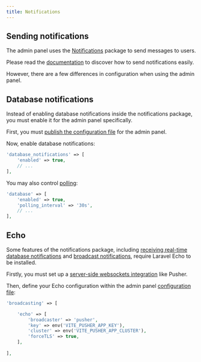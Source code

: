 ```yaml
---
title: Notifications
---
```


## Sending notifications

The admin panel uses the [Notifications](../notifications/sending-notifications) package to send messages to users.

Please read the [documentation](../notifications/sending-notifications) to discover how to send notifications easily.

However, there are a few differences in configuration when using the admin panel.

## Database notifications

Instead of enabling database notifications inside the notifications package, you must enable it for the admin panel specifically.

First, you must [publish the configuration file](installation#publishing-configuration) for the admin panel.

Now, enable database notifications:

```php
'database_notifications' => [
    'enabled' => true,
    // ...
],
```

You may also control [polling](../notifications/database-notifications#polling):

```php
'database' => [
    'enabled' => true,
    'polling_interval' => '30s',
    // ...
],
```

## Echo

Some features of the notifications package, including [receiving real-time database notifications](../notifications/database-notifications#echo) and [broadcast notifications](../notifications/broadcast-notifications), require Laravel Echo to be installed.

Firstly, you must set up a [server-side websockets integration](https://laravel.com/docs/broadcasting#server-side-installation) like Pusher.

Then, define your Echo configuration within the admin panel [configuration file](installation#publishing-configuration):

```php
'broadcasting' => [

    'echo' => [
        'broadcaster' => 'pusher',
        'key' => env('VITE_PUSHER_APP_KEY'),
        'cluster' => env('VITE_PUSHER_APP_CLUSTER'),
        'forceTLS' => true,
    ],
    
],
```
